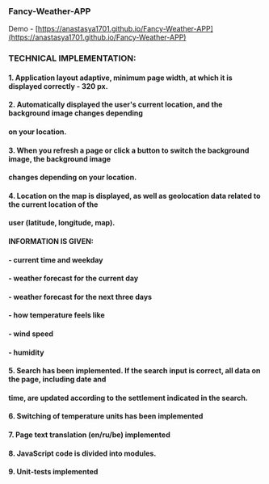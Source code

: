 ### Fancy-Weather-APP
Demo - [https://anastasya1701.github.io/Fancy-Weather-APP](https://anastasya1701.github.io/Fancy-Weather-APP)

### TECHNICAL IMPLEMENTATION:

#### 1. Application layout adaptive, minimum page width, at which it is displayed correctly - 320 px.
#### 2.  Automatically displayed the user's current location, and the background image changes depending 
####     on your location.
#### 3. When you refresh a page or click a button to switch the background image, the background image 
####    changes depending on your location.
#### 4. Location on the map is displayed, as well as geolocation data related to the current location of the 
####    user (latitude, longitude, map).

#### INFORMATION IS GIVEN:

#### - current time and weekday
#### - weather forecast for the current day
#### - weather forecast for the next three days
#### - how temperature feels like
#### - wind speed
#### - humidity

#### 5. Search has been implemented. If the search input is correct, all data on the page, including date and 
####    time, are updated according to the settlement indicated in the search.
#### 6. Switching of temperature units has been implemented 
#### 7. Page text translation (en/ru/be) implemented

#### 8. JavaScript code is divided into modules.
#### 9. Unit-tests implemented
